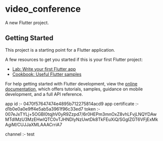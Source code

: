 # video_conference

A new Flutter project.

## Getting Started

This project is a starting point for a Flutter application.

A few resources to get you started if this is your first Flutter project:

- [Lab: Write your first Flutter app](https://docs.flutter.dev/get-started/codelab)
- [Cookbook: Useful Flutter samples](https://docs.flutter.dev/cookbook)

For help getting started with Flutter development, view the
[online documentation](https://docs.flutter.dev/), which offers tutorials,
samples, guidance on mobile development, and a full API reference.

app id :- 0470f57647474e4895b712275814acd9
app certificate :- d1b0e0a0e9ff4e5ab5a3961f96c33ed7
token :-
007eJxTYLj+5OGBI0tqjhV0yR9Zzpd7/6r0HEPm3mnOxZ8vhLFvjLNQYDAwMTdIMzU3MzEHwlQTC0vTJHNDIyNzUwtDk8TkFEuXiQ/SGgIZGT6VFjExMkAgiM/CUJJaXMLAAACrriA7

channel :- test